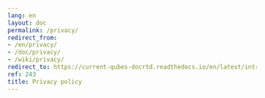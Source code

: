 ```yaml
---
lang: en
layout: doc
permalink: /privacy/
redirect_from:
- /en/privacy/
- /doc/privacy/
- /wiki/privacy/
redirect_to: https://current-qubes-docrtd.readthedocs.io/en/latest/introduction/privacy.html
ref: 243
title: Privacy policy
---
```

